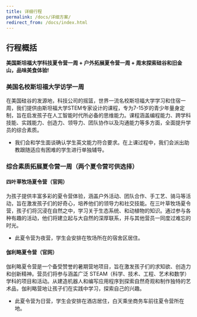 ```yaml
---
title: 详细行程
permalink: /docs/详细方案/
redirect_from: /docs/index.html
---
```

## 行程概括
**美国斯坦福大学科技夏令营一周 + 户外拓展夏令营一周 + 周末探索硅谷和旧金山，品味美食体验!**
### 美国名校斯坦福大学访学一周

在美国硅谷的发源地，科技公司的摇篮，世界一流名校斯坦福大学学习和住宿一周，我们提供由斯坦福大学STEM专家设计的课程，专为7-15岁的青少年量身定制，旨在启发孩子在人工智能时代所必备的思维能力。课程涵盖编程能力、跨学科技能、实践能力、创造力、领导力、团队协作以及沟通能力等多方面，全面提升学员的综合素质。 

* 我们会和学生面谈确认学生英文能力符合要求。在上课过程中，我们会派出助教跟随适应有困难的学生进行单独辅导。

### 综合素质拓展夏令营一周（两个夏令营可供选择）

#### 四叶草牧场夏令营（官网）
为孩子提供丰富多彩的夏令营体验，涵盖户外活动、团队合作、手工艺、骑马等活动，旨在激发孩子们的好奇心，培养他们的领导力和社交技能。在三叶草牧场夏令营，孩子们将沉浸在自然之中，学习关于生态系统、和动植物的知识。通过参与各种有趣的活动，他们将建立起与大自然的深厚联系，并与其他营员一同度过难忘的时光。
* 此夏令营为夜营，学生会安排在牧场所在的宿舍区居住。

#### 伽利略夏令营（官网）
伽利略夏令营是一个备受赞誉的暑期营地项目，旨在激发孩子们的求知欲、创造力和创新精神。营员们将参与涵盖广泛 STEAM（科学、技术、工程、艺术和数学）学科的项目和活动。从建造机器人和编写应用程序到探索自然奇观和制作独特的艺术品，伽利略营地让孩子们在实践中学习，探索自己的兴趣。

* 此夏令营为日营，学生会安排在酒店居住，白天乘坐商务车前往夏令营所在地。
